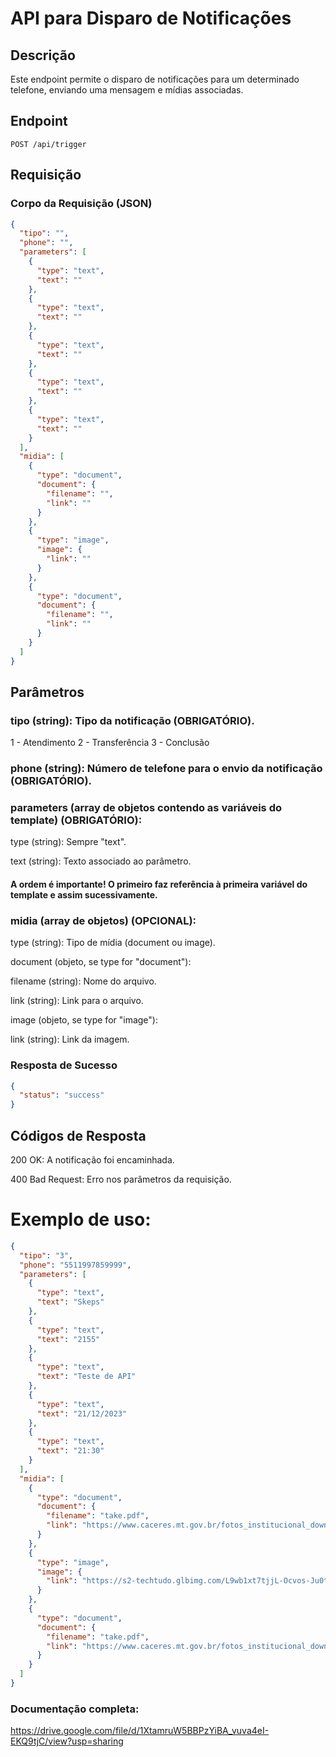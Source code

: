 # API para Disparo de Notificações

## Descrição

Este endpoint permite o disparo de notificações para um determinado telefone, enviando uma mensagem e mídias associadas.

## Endpoint

`POST /api/trigger`

## Requisição

### Corpo da Requisição (JSON)

```json
{
  "tipo": "",
  "phone": "",
  "parameters": [
    {
      "type": "text",
      "text": ""
    },
    {
      "type": "text",
      "text": ""
    },
    {
      "type": "text",
      "text": ""
    },
    {
      "type": "text",
      "text": ""
    },
    {
      "type": "text",
      "text": ""
    }
  ],
  "midia": [
    {
      "type": "document",
      "document": {
        "filename": "",
        "link": ""
      }
    },
    {
      "type": "image",
      "image": {
        "link": ""
      }
    },
    {
      "type": "document",
      "document": {
        "filename": "",
        "link": ""
      }
    }
  ]
}
```

## Parâmetros

### tipo (string): Tipo da notificação (OBRIGATÓRIO).

1 - Atendimento
2 - Transferência
3 - Conclusão

### phone (string): Número de telefone para o envio da notificação (OBRIGATÓRIO).

### parameters (array de objetos contendo as variáveis do template) (OBRIGATÓRIO):

type (string): Sempre "text".

text (string): Texto associado ao parâmetro.

#### A ordem é importante! O primeiro faz referência à primeira variável do template e assim sucessivamente.

### midia (array de objetos) (OPCIONAL):

type (string): Tipo de mídia (document ou image).

document (objeto, se type for "document"):

filename (string): Nome do arquivo.

link (string): Link para o arquivo.

image (objeto, se type for "image"):

link (string): Link da imagem.

### Resposta de Sucesso

```json
{
  "status": "success"
}
```

## Códigos de Resposta

200 OK: A notificação foi encaminhada.

400 Bad Request: Erro nos parâmetros da requisição.

# Exemplo de uso:

```json
{
  "tipo": "3",
  "phone": "5511997859999",
  "parameters": [
    {
      "type": "text",
      "text": "Skeps"
    },
    {
      "type": "text",
      "text": "2155"
    },
    {
      "type": "text",
      "text": "Teste de API"
    },
    {
      "type": "text",
      "text": "21/12/2023"
    },
    {
      "type": "text",
      "text": "21:30"
    }
  ],
  "midia": [
    {
      "type": "document",
      "document": {
        "filename": "take.pdf",
        "link": "https://www.caceres.mt.gov.br/fotos_institucional_downloads/2.pdf"
      }
    },
    {
      "type": "image",
      "image": {
        "link": "https://s2-techtudo.glbimg.com/L9wb1xt7tjjL-Ocvos-Ju0tVmfc=/0x0:1200x800/984x0/smart/filters:strip_icc()/i.s3.glbimg.com/v1/AUTH_08fbf48bc0524877943fe86e43087e7a/internal_photos/bs/2023/q/l/TIdfl2SA6J16XZAy56Mw/canvaai.png"
      }
    },
    {
      "type": "document",
      "document": {
        "filename": "take.pdf",
        "link": "https://www.caceres.mt.gov.br/fotos_institucional_downloads/2.pdf"
      }
    }
  ]
}
```

### Documentação completa:
https://drive.google.com/file/d/1XtamruW5BBPzYiBA_vuva4eI-EKQ9tjC/view?usp=sharing